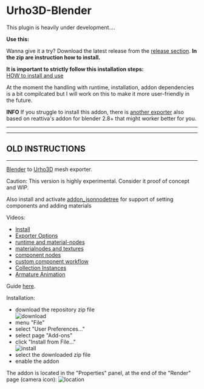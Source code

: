 Urho3D-Blender
==============

This plugin is heavily under development....


**Use this:**
   
Wanna give it a try? Download the latest release from the [release section](https://github.com/dertom95/Urho3D-Blender/releases). **In the zip are instruction how to install.**
     
 

**It is important to strictly follow this installation steps:**  
[HOW to install and use](https://github.com/dertom95/Urho3D-Blender/wiki)
  
At the moment the handling with runtime, installation, addon dependencies is a bit compilcated but I will work on this to make it more user-friendly in the future.
     
**INFO** If you struggle to install this addon, there is [another exporter](https://github.com/1vanK/Urho3D-Blender/tree/2_80) also based on reattiva's addon for blender 2.8+ that might worker better for you.   
     
------------------------------------------------------------------------------------  
------------------------------------------------------------------------------------  
OLD INSTRUCTIONS
------------------------------------------------------------------------------------  
------------------------------------------------------------------------------------  
   
   
   
   
   
[Blender](http://www.blender.org) to [Urho3D](https://urho3d.github.io) mesh exporter.

Caution: This version is highly experimental. Consider it proof of concept and WIP.

 
Also install and activate [addon_jsonnodetree](https://github.com/dertom95/addon_jsonnodetree) for support of setting components and adding materials 

Videos:
- [Install](https://www.youtube.com/watch?v=o-1RMIwQZMY)
- [Exporter Options](https://www.youtube.com/watch?v=VtZk6FipkdU)
- [runtime and material-nodes](https://www.youtube.com/watch?v=utLNqfxZ_KE)
- [materialnodes and textures](https://www.youtube.com/watch?v=13jslwWhUSk)
- [component nodes ](https://www.youtube.com/watch?v=Ni3nD5687aQ)
- [custom component workflow](https://www.youtube.com/watch?v=B37ZTa7mbpE)
- [Collection Instances](https://www.youtube.com/watch?v=Ut0HJYpvuFc)
- [Armature Animation](https://www.youtube.com/watch?v=h2NS348L8X0)


Guide [here](https://github.com/reattiva/Urho3D-Blender/blob/master/guide.txt).

Installation:
- download the repository zip file        
![download](https://cloud.githubusercontent.com/assets/5704756/26752822/f5ebaecc-4858-11e7-8e7c-35082ee751d3.png)
- menu "File"
- select "User Preferences..."
- select page "Add-ons"
- click "Install from File..."        
![install](https://cloud.githubusercontent.com/assets/5704756/26752823/fd119d7e-4858-11e7-9795-5d3b9d1a895c.png)
- select the downloaded zip file
- enable the addon

The addon is located in the "Properties" panel, at the end of the "Render" page (camera icon):
![location](https://cloud.githubusercontent.com/assets/5704756/26752826/0145c014-4859-11e7-9eb3-15f1724f3d6e.png)
